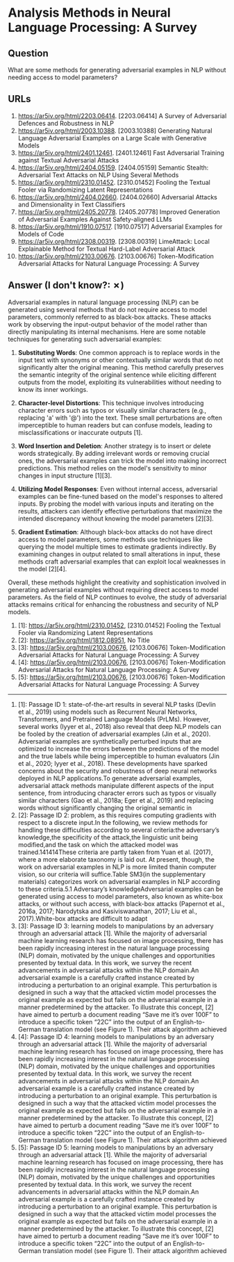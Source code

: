 # Analysis Methods in Neural Language Processing: A Survey

## Question

What are some methods for generating adversarial examples in NLP without needing access to model parameters?

## URLs

1. https://ar5iv.org/html/2203.06414. [2203.06414] A Survey of Adversarial Defences and Robustness in NLP
2. https://ar5iv.org/html/2003.10388. [2003.10388] Generating Natural Language Adversarial Examples on a Large Scale with Generative Models
3. https://ar5iv.org/html/2401.12461. [2401.12461] Fast Adversarial Training against Textual Adversarial Attacks
4. https://ar5iv.org/html/2404.05159. [2404.05159] Semantic Stealth: Adversarial Text Attacks on NLP Using Several Methods
5. https://ar5iv.org/html/2310.01452. [2310.01452] Fooling the Textual Fooler via Randomizing Latent Representations
6. https://ar5iv.org/html/2404.02660. [2404.02660] Adversarial Attacks and Dimensionality in Text Classifiers
7. https://ar5iv.org/html/2405.20778. [2405.20778] Improved Generation of Adversarial Examples Against Safety-aligned LLMs
8. https://ar5iv.org/html/1910.07517. [1910.07517] Adversarial Examples for Models of Code
9. https://ar5iv.org/html/2308.00319. [2308.00319] LimeAttack: Local Explainable Method for Textual Hard-Label Adversarial Attack
10. https://ar5iv.org/html/2103.00676. [2103.00676] Token-Modification Adversarial Attacks for Natural Language Processing: A Survey

## Answer (I don't know?: ✗)

Adversarial examples in natural language processing (NLP) can be generated using several methods that do not require access to model parameters, commonly referred to as black-box attacks. These attacks work by observing the input-output behavior of the model rather than directly manipulating its internal mechanisms. Here are some notable techniques for generating such adversarial examples:

1. **Substituting Words**: One common approach is to replace words in the input text with synonyms or other contextually similar words that do not significantly alter the original meaning. This method carefully preserves the semantic integrity of the original sentence while eliciting different outputs from the model, exploiting its vulnerabilities without needing to know its inner workings.

2. **Character-level Distortions**: This technique involves introducing character errors such as typos or visually similar characters (e.g., replacing 'a' with '@') into the text. These small perturbations are often imperceptible to human readers but can confuse models, leading to misclassifications or inaccurate outputs [1].

3. **Word Insertion and Deletion**: Another strategy is to insert or delete words strategically. By adding irrelevant words or removing crucial ones, the adversarial examples can trick the model into making incorrect predictions. This method relies on the model's sensitivity to minor changes in input structure [1][3].

4. **Utilizing Model Responses**: Even without internal access, adversarial examples can be fine-tuned based on the model's responses to altered inputs. By probing the model with various inputs and iterating on the results, attackers can identify effective perturbations that maximize the intended discrepancy without knowing the model parameters [2][3].

5. **Gradient Estimation**: Although black-box attacks do not have direct access to model parameters, some methods use techniques like querying the model multiple times to estimate gradients indirectly. By examining changes in output related to small alterations in input, these methods craft adversarial examples that can exploit local weaknesses in the model [2][4].

Overall, these methods highlight the creativity and sophistication involved in generating adversarial examples without requiring direct access to model parameters. As the field of NLP continues to evolve, the study of adversarial attacks remains critical for enhancing the robustness and security of NLP models.

1. [1]:  https://ar5iv.org/html/2310.01452, [2310.01452] Fooling the Textual Fooler via Randomizing Latent Representations
2. [2]:  https://ar5iv.org/html/1812.08951, No Title
3. [3]:  https://ar5iv.org/html/2103.00676, [2103.00676] Token-Modification Adversarial Attacks for Natural Language Processing: A Survey
4. [4]:  https://ar5iv.org/html/2103.00676, [2103.00676] Token-Modification Adversarial Attacks for Natural Language Processing: A Survey
5. [5]:  https://ar5iv.org/html/2103.00676, [2103.00676] Token-Modification Adversarial Attacks for Natural Language Processing: A Survey
---
1. [1]:  Passage ID 1: state-of-the-art results in several NLP tasks (Devlin et al., 2019) using models such as Recurrent Neural Networks, Transformers, and Pretrained Language Models (PrLMs). However, several works (Iyyer et al., 2018) also reveal that deep NLP models can be fooled by the creation of adversarial examples (Jin et al., 2020). Adversarial examples are synthetically perturbed inputs that are optimized to increase the errors between the predictions of the model and the true labels while being imperceptible to human evaluators (Jin et al., 2020; Iyyer et al., 2018). These developments have sparked concerns about the security and robustness of deep neural networks deployed in NLP applications.To generate adversarial examples, adversarial attack methods manipulate different aspects of the input sentence, from introducing character errors such as typos or visually similar characters (Gao et al., 2018a; Eger et al., 2019) and replacing words without significantly changing the original semantic in
2. [2]:  Passage ID 2: problem, as this requires computing gradients with respect to a discrete input.In the following, we review methods for handling these difficulties according to several criteria:the adversary’s knowledge,the specificity of the attack,the linguistic unit being modified,and the task on which the attacked model was trained.141414These criteria are partly taken from Yuan et al. (2017), where a more elaborate taxonomy is laid out. At present, though, the work on adversarial examples in NLP is more limited thanin computer vision, so our criteria will suffice.Table SM3(in the supplementary materials) categorizes work on adversarial examples in NLP according to these criteria.5.1 Adversary’s knowledgeAdversarial examples can be generated using access to model parameters, also known as white-box attacks, or without such access, with black-box attacks (Papernot et al., 2016a, 2017; Narodytska and Kasiviswanathan, 2017; Liu et al., 2017).White-box attacks are difficult to adapt
3. [3]:  Passage ID 3: learning models to manipulations by an adversary through an adversarial attack [1]. While the majority of adversarial machine learning research has focused on image processing, there has been rapidly increasing interest in the natural language processing (NLP) domain, motivated by the unique challenges and opportunities presented by textual data. In this work, we survey the recent advancements in adversarial attacks within the NLP domain.An adversarial example is a carefully crafted instance created by introducing a perturbation to an original example. This perturbation is designed in such a way that the attacked victim model processes the original example as expected but fails on the adversarial example in a manner predetermined by the attacker. To illustrate this concept, [2] have aimed to perturb a document reading “Save me it’s over 100F” to introduce a specific token “22C” into the output of an English-to-German translation model (see Figure 1). Their attack algorithm achieved
4. [4]:  Passage ID 4: learning models to manipulations by an adversary through an adversarial attack [1]. While the majority of adversarial machine learning research has focused on image processing, there has been rapidly increasing interest in the natural language processing (NLP) domain, motivated by the unique challenges and opportunities presented by textual data. In this work, we survey the recent advancements in adversarial attacks within the NLP domain.An adversarial example is a carefully crafted instance created by introducing a perturbation to an original example. This perturbation is designed in such a way that the attacked victim model processes the original example as expected but fails on the adversarial example in a manner predetermined by the attacker. To illustrate this concept, [2] have aimed to perturb a document reading “Save me it’s over 100F” to introduce a specific token “22C” into the output of an English-to-German translation model (see Figure 1). Their attack algorithm achieved
5. [5]:  Passage ID 5: learning models to manipulations by an adversary through an adversarial attack [1]. While the majority of adversarial machine learning research has focused on image processing, there has been rapidly increasing interest in the natural language processing (NLP) domain, motivated by the unique challenges and opportunities presented by textual data. In this work, we survey the recent advancements in adversarial attacks within the NLP domain.An adversarial example is a carefully crafted instance created by introducing a perturbation to an original example. This perturbation is designed in such a way that the attacked victim model processes the original example as expected but fails on the adversarial example in a manner predetermined by the attacker. To illustrate this concept, [2] have aimed to perturb a document reading “Save me it’s over 100F” to introduce a specific token “22C” into the output of an English-to-German translation model (see Figure 1). Their attack algorithm achieved